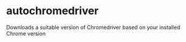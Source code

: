 # autochromedriver
Downloads a suitable version of Chromedriver based on your installed Chrome version
